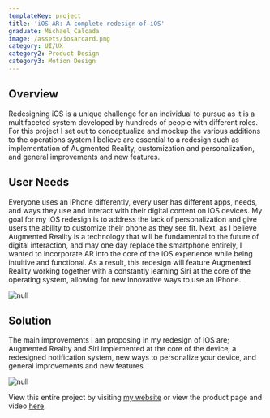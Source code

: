 ```yaml
---
templateKey: project
title: 'iOS AR: A complete redesign of iOS'
graduate: Michael Calcada
image: /assets/iosarcard.png
category: UI/UX
category2: Product Design
category3: Motion Design
---
```

## Overview

Redesigning iOS is a unique challenge for an individual to pursue as it is a multifaceted system developed by hundreds of people with different roles. For this project I set out to conceptualize and mockup the various additions to the operations system I believe are essential to a redesign such as implementation of Augmented Reality, customization and personalization, and general improvements and new features.

## User Needs

Everyone uses an iPhone differently, every user has different apps, needs, and ways they use and interact with their digital content on iOS devices. My goal for my iOS redesign is to address the lack of personalization and give users the ability to customize their phone as they see fit. Next, as I believe Augmented Reality is a technology that will be fundamental to the future of digital interaction, and may one day replace the smartphone entirely, I wanted to incorporate AR into the core of the iOS experience while being intuitive and functional. As a result, this redesign will feature Augmented Reality working together with a constantly learning Siri at the core of the operating system, allowing for new innovative ways to use an iPhone.

![null](/assets/perspective.png)

## Solution

The main improvements I am proposing in my redesign of iOS are; Augmented Reality and Siri implemented at the core of the device, a redesigned notification system, new ways to personalize your device, and general improvements and new features.

![null](/assets/calcada1.jpg)

View this entire project by visiting [my website](http://michaelcalcada.com/iosredesign.html) or view the product page and video [here](http://www.michaelcalcada.com/iosar/).
